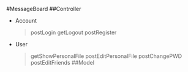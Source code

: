 #MessageBoard
##Controller
*   Account  
      >postLogin
      >getLogout
      >postRegister
*   User  
      >getShowPersonalFile
      >postEditPersonalFile
      >postChangePWD
      >postEditFriends
##Model
